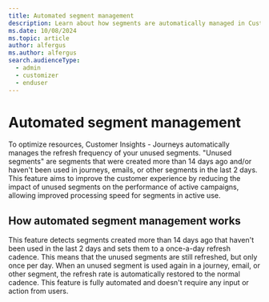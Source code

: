 ```yaml
---
title: Automated segment management
description: Learn about how segments are automatically managed in Customer Insights - Journeys.
ms.date: 10/08/2024
ms.topic: article
author: alfergus
ms.author: alfergus
search.audienceType: 
  - admin
  - customizer
  - enduser
---
```


# Automated segment management

To optimize resources, Customer Insights - Journeys automatically manages the refresh frequency of your unused segments. "Unused segments" are segments that were created more than 14 days ago and/or haven't been used in journeys, emails, or other segments in the last 2 days. This feature aims to improve the customer experience by reducing the impact of unused segments on the performance of active campaigns, allowing improved processing speed for segments in active use.

## How automated segment management works

This feature detects segments created more than 14 days ago that haven't been used in the last 2 days and sets them to a once-a-day refresh cadence. This means that the unused segments are still refreshed, but only once per day. When an unused segment is used again in a journey, email, or other segment, the refresh rate is automatically restored to the normal cadence. This feature is fully automated and doesn't require any input or action from users.
